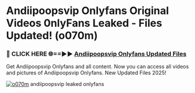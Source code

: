 # Andiipoopsvip Onlyfans Original Videos 0nlyFans Leaked - Files Updated! (o070m)

<h3>🔴 CLICK HERE 🌐==►► <a href="https://tinyurl.com/2wckxsce" rel="nofollow">Andiipoopsvip Onlyfans Updated Files</a></h3>

Get Andiipoopsvip Onlyfans and all content. Now you can access all videos and pictures of Andiipoopsvip Onlyfans. New Updated Files 2025!

[![o070m](https://i.imgur.com/AFduVYN.gif)](https://tinyurl.com/2wckxsce)
andiipoopsvip leaked onlyfans